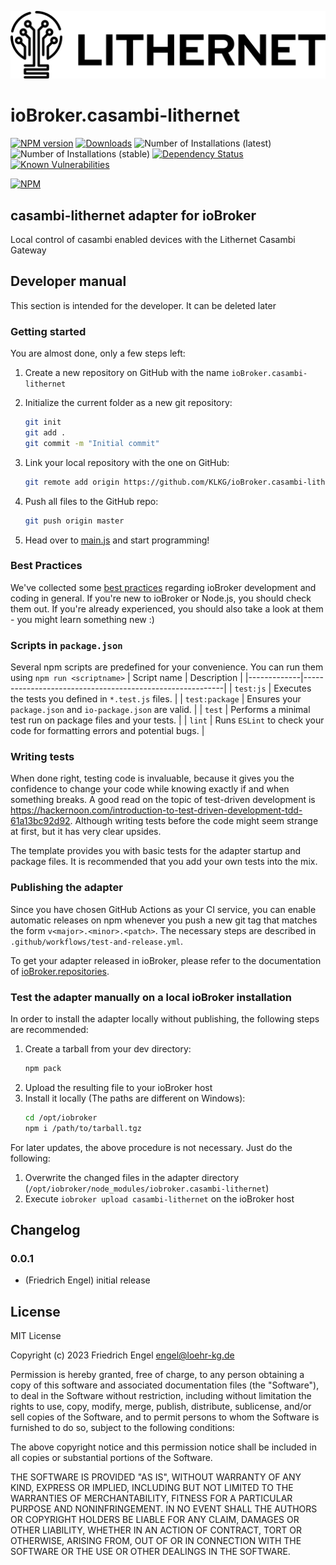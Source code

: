 ![Logo](admin/casambi-lithernet.png)
# ioBroker.casambi-lithernet

[![NPM version](http://img.shields.io/npm/v/iobroker.casambi-lithernet.svg)](https://www.npmjs.com/package/iobroker.casambi-lithernet)
[![Downloads](https://img.shields.io/npm/dm/iobroker.casambi-lithernet.svg)](https://www.npmjs.com/package/iobroker.casambi-lithernet)
![Number of Installations (latest)](http://iobroker.live/badges/casambi-lithernet-installed.svg)
![Number of Installations (stable)](http://iobroker.live/badges/casambi-lithernet-stable.svg)
[![Dependency Status](https://img.shields.io/david/KLKG/iobroker.casambi-lithernet.svg)](https://david-dm.org/KLKG/iobroker.casambi-lithernet)
[![Known Vulnerabilities](https://snyk.io/test/github/KLKG/ioBroker.casambi-lithernet/badge.svg)](https://snyk.io/test/github/KLKG/ioBroker.casambi-lithernet)

[![NPM](https://nodei.co/npm/iobroker.casambi-lithernet.png?downloads=true)](https://nodei.co/npm/iobroker.casambi-lithernet/)

## casambi-lithernet adapter for ioBroker

Local control of casambi enabled devices with the Lithernet Casambi Gateway

## Developer manual
This section is intended for the developer. It can be deleted later

### Getting started

You are almost done, only a few steps left:
1. Create a new repository on GitHub with the name `ioBroker.casambi-lithernet`
1. Initialize the current folder as a new git repository:  
    ```bash
    git init
    git add .
    git commit -m "Initial commit"
    ```
1. Link your local repository with the one on GitHub:  
    ```bash
    git remote add origin https://github.com/KLKG/ioBroker.casambi-lithernet
    ```

1. Push all files to the GitHub repo:  
    ```bash
    git push origin master
    ```
1. Head over to [main.js](main.js) and start programming!

### Best Practices
We've collected some [best practices](https://github.com/ioBroker/ioBroker.repositories#development-and-coding-best-practices) regarding ioBroker development and coding in general. If you're new to ioBroker or Node.js, you should
check them out. If you're already experienced, you should also take a look at them - you might learn something new :)

### Scripts in `package.json`
Several npm scripts are predefined for your convenience. You can run them using `npm run <scriptname>`
| Script name | Description                                              |
|-------------|----------------------------------------------------------|
| `test:js`   | Executes the tests you defined in `*.test.js` files.     |
| `test:package`    | Ensures your `package.json` and `io-package.json` are valid. |
| `test` | Performs a minimal test run on package files and your tests. |
| `lint` | Runs `ESLint` to check your code for formatting errors and potential bugs. |

### Writing tests
When done right, testing code is invaluable, because it gives you the 
confidence to change your code while knowing exactly if and when 
something breaks. A good read on the topic of test-driven development 
is https://hackernoon.com/introduction-to-test-driven-development-tdd-61a13bc92d92. 
Although writing tests before the code might seem strange at first, but it has very 
clear upsides.

The template provides you with basic tests for the adapter startup and package files.
It is recommended that you add your own tests into the mix.

### Publishing the adapter
Since you have chosen GitHub Actions as your CI service, you can 
enable automatic releases on npm whenever you push a new git tag that matches the form 
`v<major>.<minor>.<patch>`. The necessary steps are described in `.github/workflows/test-and-release.yml`.

To get your adapter released in ioBroker, please refer to the documentation 
of [ioBroker.repositories](https://github.com/ioBroker/ioBroker.repositories#requirements-for-adapter-to-get-added-to-the-latest-repository).

### Test the adapter manually on a local ioBroker installation
In order to install the adapter locally without publishing, the following steps are recommended:
1. Create a tarball from your dev directory:  
    ```bash
    npm pack
    ```
1. Upload the resulting file to your ioBroker host
1. Install it locally (The paths are different on Windows):
    ```bash
    cd /opt/iobroker
    npm i /path/to/tarball.tgz
    ```

For later updates, the above procedure is not necessary. Just do the following:
1. Overwrite the changed files in the adapter directory (`/opt/iobroker/node_modules/iobroker.casambi-lithernet`)
1. Execute `iobroker upload casambi-lithernet` on the ioBroker host

## Changelog

### 0.0.1
* (Friedrich Engel) initial release

## License
MIT License

Copyright (c) 2023 Friedrich Engel <engel@loehr-kg.de>

Permission is hereby granted, free of charge, to any person obtaining a copy
of this software and associated documentation files (the "Software"), to deal
in the Software without restriction, including without limitation the rights
to use, copy, modify, merge, publish, distribute, sublicense, and/or sell
copies of the Software, and to permit persons to whom the Software is
furnished to do so, subject to the following conditions:

The above copyright notice and this permission notice shall be included in all
copies or substantial portions of the Software.

THE SOFTWARE IS PROVIDED "AS IS", WITHOUT WARRANTY OF ANY KIND, EXPRESS OR
IMPLIED, INCLUDING BUT NOT LIMITED TO THE WARRANTIES OF MERCHANTABILITY,
FITNESS FOR A PARTICULAR PURPOSE AND NONINFRINGEMENT. IN NO EVENT SHALL THE
AUTHORS OR COPYRIGHT HOLDERS BE LIABLE FOR ANY CLAIM, DAMAGES OR OTHER
LIABILITY, WHETHER IN AN ACTION OF CONTRACT, TORT OR OTHERWISE, ARISING FROM,
OUT OF OR IN CONNECTION WITH THE SOFTWARE OR THE USE OR OTHER DEALINGS IN THE
SOFTWARE.